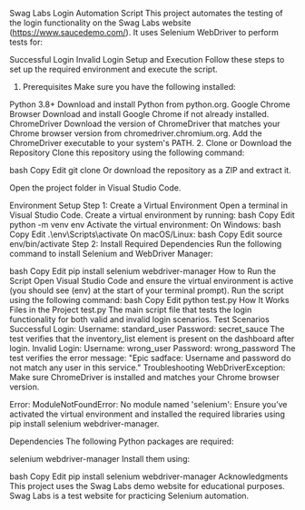 Swag Labs Login Automation Script
This project automates the testing of the login functionality on the Swag Labs website (https://www.saucedemo.com/). It uses Selenium WebDriver to perform tests for:

Successful Login
Invalid Login
Setup and Execution
Follow these steps to set up the required environment and execute the script.

1. Prerequisites
Make sure you have the following installed:

Python 3.8+
Download and install Python from python.org.
Google Chrome Browser
Download and install Google Chrome if not already installed.
ChromeDriver
Download the version of ChromeDriver that matches your Chrome browser version from chromedriver.chromium.org.
Add the ChromeDriver executable to your system's PATH.
2. Clone or Download the Repository
Clone this repository using the following command:

bash
Copy
Edit
git clone <repository-url>
Or download the repository as a ZIP and extract it.

Open the project folder in Visual Studio Code.

Environment Setup
Step 1: Create a Virtual Environment
Open a terminal in Visual Studio Code.
Create a virtual environment by running:
bash
Copy
Edit
python -m venv env
Activate the virtual environment:
On Windows:
bash
Copy
Edit
.\env\Scripts\activate
On macOS/Linux:
bash
Copy
Edit
source env/bin/activate
Step 2: Install Required Dependencies
Run the following command to install Selenium and WebDriver Manager:

bash
Copy
Edit
pip install selenium webdriver-manager
How to Run the Script
Open Visual Studio Code and ensure the virtual environment is active (you should see (env) at the start of your terminal prompt).
Run the script using the following command:
bash
Copy
Edit
python test.py
How It Works
Files in the Project
test.py
The main script file that tests the login functionality for both valid and invalid login scenarios.
Test Scenarios
Successful Login:
Username: standard_user
Password: secret_sauce
The test verifies that the inventory_list element is present on the dashboard after login.
Invalid Login:
Username: wrong_user
Password: wrong_password
The test verifies the error message: "Epic sadface: Username and password do not match any user in this service."
Troubleshooting
WebDriverException:
Make sure ChromeDriver is installed and matches your Chrome browser version.

Error: ModuleNotFoundError: No module named 'selenium':
Ensure you’ve activated the virtual environment and installed the required libraries using pip install selenium webdriver-manager.

Dependencies
The following Python packages are required:

selenium
webdriver-manager
Install them using:

bash
Copy
Edit
pip install selenium webdriver-manager
Acknowledgments
This project uses the Swag Labs demo website for educational purposes. Swag Labs is a test website for practicing Selenium automation.

